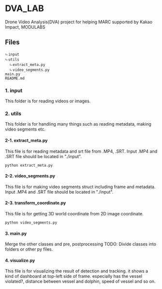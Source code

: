 # DVA_LAB
Drone Video Analysis(DVA) project for helping MARC supported by Kakao Impact, MODULABS

## Files
```
ㄴinput
ㄴutils
  ㄴextract_meta.py
  ㄴvideo_segments.py
main.py
README.md
```
### 1. input
This folder is for reading videos or images.

### 2. utils
This folder is for handling many things such as reading metadata, making video segments etc.

#### 2-1. extract_meta.py
This file is for reading metadata and srt file from .MP4, .SRT.
Input .MP4 and .SRT file should be located in "./input".

```python extract_meta.py```

#### 2-2. video_segments.py
This file is for making video segments struct including frame and metadata.
Input .MP4 and .SRT file should be located in "./input".

#### 2-3. transform_coordinate.py
This file is for getting 3D world coordinate from 2D image coordinate.

```python video_segments.py```

#### 3. main.py
Merge the other classes and pre, postprocessing
TODO: Divide classes into folders or other py files.

#### 4. visualize.py
This file is for visualizing the result of detection and tracking.
it shows a kind of dashboard at top-left side of frame. especially has the vessel violated?, distance between vessel and dolphin, speed of vessel and so on.
